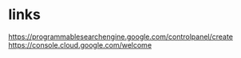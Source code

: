 # links

https://programmablesearchengine.google.com/controlpanel/create
https://console.cloud.google.com/welcome